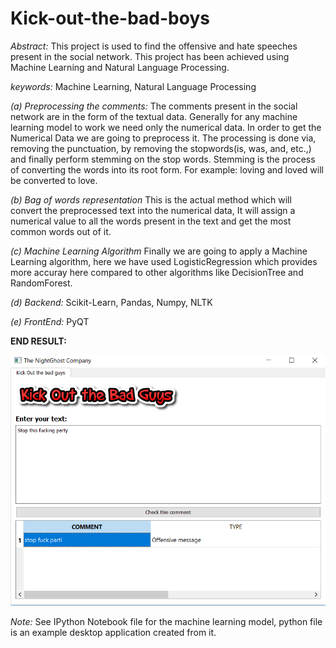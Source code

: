 # Kick-out-the-bad-boys

*Abstract:*
This project is used to find the offensive and hate speeches present in the social network. This project has been achieved using Machine Learning and Natural Language Processing.

*keywords:*
Machine Learning, Natural Language Processing

*(a) Preprocessing the comments:*
The comments present in the social network are in the form of the textual data. Generally for any machine learning model to work we need only the numerical data. In order to get the Numerical Data we are going to preprocess it. The processing is done via, removing the punctuation, by removing the stopwords(is, was, and, etc.,) and finally perform stemming on the stop words. Stemming is the process of converting the words into its root form. For example: loving and loved will be converted to love.

*(b) Bag of words representation*
This is the actual method which will convert the preprocessed text into the numerical data, It will assign a numerical value to all the words present in the text and get the most common words out of it.

*(c) Machine Learning Algorithm*
Finally we are going to apply a Machine Learning algorithm, here we have used LogisticRegression which provides more accuray here compared to other algorithms like DecisionTree and RandomForest.

*(d) Backend:* Scikit-Learn, Pandas, Numpy, NLTK

*(e) FrontEnd:* PyQT


**END RESULT:**

![image](display.png)

*Note:* See IPython Notebook file for the machine learning model, python file is an example desktop application created from it.
